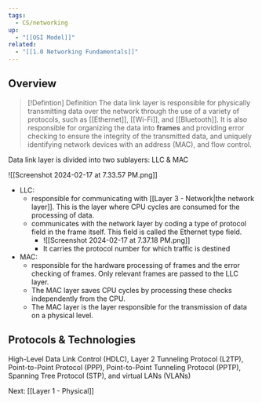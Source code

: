 ```yaml
---
tags:
  - CS/networking
up:
  - "[[OSI Model]]"
related:
  - "[[1.0 Networking Fundamentals]]"
---
```

## Overview


> [!Defintion] Definition
> The data link layer is responsible for physically transmitting data over the network through the use of a variety of protocols, such as [[Ethernet]], [[Wi-Fi]], and [[Bluetooth]]. It is also responsible for organizing the data into **frames** and providing error checking to ensure the integrity of the transmitted data, and uniquely identifying network devices with an address (MAC), and flow control. 

Data link layer is divided into two sublayers: LLC & MAC

![[Screenshot 2024-02-17 at 7.33.57 PM.png]]

- LLC: 
	- responsible for communicating with [[Layer 3 - Network|the network layer]]. This is the layer where CPU cycles are consumed for the processing of data.
	- communicates with the network layer by coding a type of protocol field in the frame itself. This field is called the Ethernet type field.
		- ![[Screenshot 2024-02-17 at 7.37.18 PM.png]]
		- It carries the protocol number for which traffic is destined
- MAC: 
	- responsible for the hardware processing of frames and the error checking of frames. Only relevant frames are passed to the LLC layer. 
	- The MAC layer saves CPU cycles by processing these checks independently from the CPU. 
	- The MAC layer is the layer responsible for the transmission of data on a physical level.

## Protocols & Technologies

High-Level Data Link Control (HDLC), Layer 2 Tunneling Protocol (L2TP), Point-to-Point Protocol (PPP), Point-to-Point Tunneling Protocol (PPTP), Spanning Tree Protocol (STP), and virtual LANs (VLANs)

Next: [[Layer 1 - Physical]]